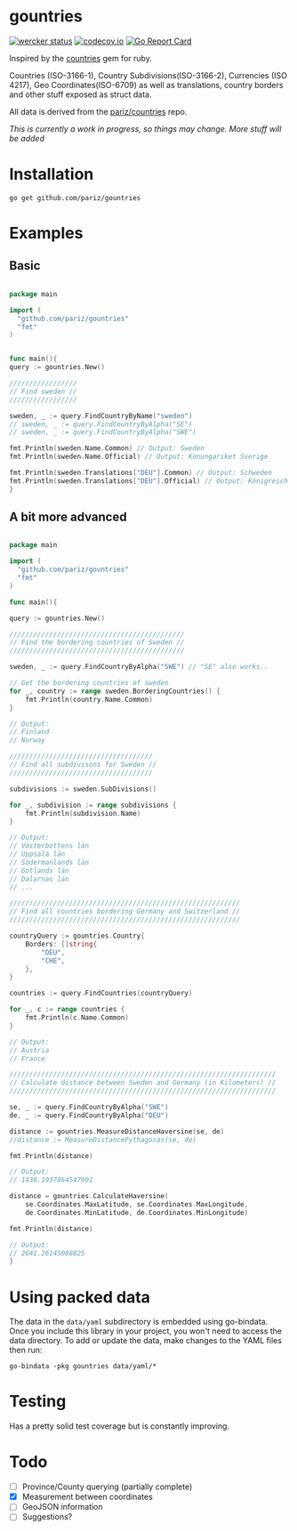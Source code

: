 # gountries

[![wercker status](https://app.wercker.com/status/909d6a059d7d0b49b74ec8b658f97df4/s/master "wercker status")](https://app.wercker.com/project/bykey/909d6a059d7d0b49b74ec8b658f97df4) [![codecov.io](https://codecov.io/github/pariz/gountries/coverage.svg?branch=master)](https://codecov.io/github/pariz/gountries?branch=master) [![Go Report Card](https://goreportcard.com/badge/pariz/gountries)](https://goreportcard.com/report/pariz/gountries)

Inspired by the [countries](https://github.com/hexorx/countries) gem for ruby.

Countries (ISO-3166-1), Country Subdivisions(ISO-3166-2), Currencies (ISO 4217), Geo Coordinates(ISO-6709) as well as translations, country borders and other stuff exposed as struct data.

All data is derived from the [pariz/countries](https://github.com/pariz/countries) repo.

*This is currently a work in progress, so things may change. More stuff will be added*

# Installation

```
go get github.com/pariz/gountries
```

# Examples


## Basic
```go

package main

import (
  "github.com/pariz/gountries"
  "fmt"
)


func main(){
query := gountries.New()

/////////////////
// Find sweden //
/////////////////

sweden, _ := query.FindCountryByName("sweden")
// sweden, _ := query.FindCountryByAlpha("SE")
// sweden, _ := query.FindCountryByAlpha("SWE")

fmt.Println(sweden.Name.Common) // Output: Sweden
fmt.Println(sweden.Name.Official) // Output: Konungariket Sverige

fmt.Println(sweden.Translations["DEU"].Common) // Output: Schweden
fmt.Println(sweden.Translations["DEU"].Official) // Output: Königreich Schweden
}


```
## A bit more advanced
```go

package main

import (
  "github.com/pariz/gountries"
  "fmt"
)

func main(){

query := gountries.New()

////////////////////////////////////////////
// Find the bordering countries of Sweden //
////////////////////////////////////////////

sweden, _ := query.FindCountryByAlpha("SWE") // "SE" also works..

// Get the bordering countries of sweden
for _, country := range sweden.BorderingCountries() {
	fmt.Println(country.Name.Common)
}

// Output:
// Finland
// Norway

////////////////////////////////////
// Find all subdivisons for Sweden //
////////////////////////////////////

subdivisions := sweden.SubDivisions()

for _, subdivision := range subdivisions {
	fmt.Println(subdivision.Name)
}

// Output:
// Västerbottens län
// Uppsala län
// Södermanlands län
// Gotlands län
// Dalarnas län
// ...

//////////////////////////////////////////////////////////
// Find all countries bordering Germany and Switzerland //
//////////////////////////////////////////////////////////

countryQuery := gountries.Country{
	Borders: []string{
		"DEU",
		"CHE",
	},
}

countries := query.FindCountries(countryQuery)

for _, c := range countries {
	fmt.Println(c.Name.Common)
}

// Output:
// Austria
// France

///////////////////////////////////////////////////////////////////
// Calculate distance between Sweden and Germany (in Kilometers) //
///////////////////////////////////////////////////////////////////

se, _ := query.FindCountryByAlpha("SWE")
de, _ := query.FindCountryByAlpha("DEU")

distance := gountries.MeasureDistanceHaversine(se, de)
//distance := MeasureDistancePythagoras(se, de)

fmt.Println(distance)

// Output:
// 1430.1937864547901

distance = gountries.CalculateHaversine(
	se.Coordinates.MaxLatitude, se.Coordinates.MaxLongitude,
	de.Coordinates.MinLatitude, de.Coordinates.MinLongitude)

fmt.Println(distance)

// Output:
// 2641.26145088825
}


```

# Using packed data

The data in the `data/yaml` subdirectory is embedded using go-bindata.  Once you include this library in your project, you won't need to access the data directory.  To add or update the data, make changes to the YAML files then run:

```
go-bindata -pkg gountries data/yaml/*
```

# Testing

Has a pretty solid test coverage but is constantly improving.

# Todo
- [ ] Province/County querying (partially complete)
- [x] Measurement between coordinates
- [ ] GeoJSON information
- [ ] Suggestions?
